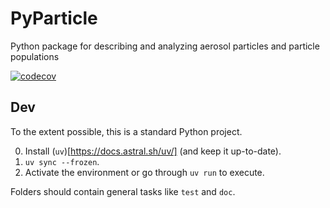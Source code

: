 # PyParticle
Python package for describing and analyzing aerosol particles and particle populations

[![codecov](https://codecov.io/gh/lfierce2/PyParticle/branch/refactor/graph/badge.svg)](https://codecov.io/gh/lfierce2/PyParticle)

## Dev

To the extent possible, this is a standard Python project.

0. Install (`uv`)[https://docs.astral.sh/uv/] (and keep it up-to-date).
1. `uv sync --frozen`.
2. Activate the environment or go through `uv run` to execute.


Folders should contain general tasks like `test` and `doc`.

